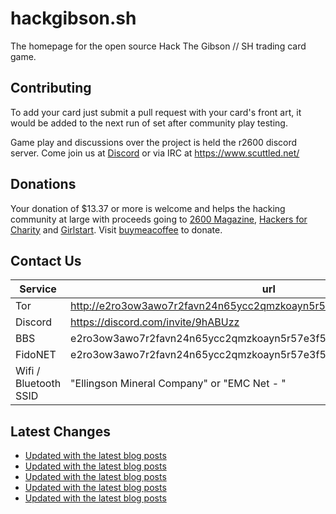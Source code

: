# hackgibson.sh
The homepage for the open source Hack The Gibson // SH trading card game.


## Contributing

To add your card just submit a pull request with your card's front art, it would be added to the next run of set after community play testing.

Game play and discussions over the project is held the r2600 discord server. Come join us at [Discord](https://discord.com/invite/9hABUzz) or via IRC at https://www.scuttled.net/


## Donations

Your donation of $13.37 or more is welcome and helps the hacking community at large with proceeds going to [2600 Magazine](https://2600.com/), [Hackers for Charity](https://hackersforcharity.org) and [Girlstart](https://girlstart.org).  Visit [buymeacoffee](https://www.buymeacoffee.com/hackgibson.sh) to donate.


## Contact Us

Service | url
-|-
Tor | http://e2ro3ow3awo7r2favn24n65ycc2qmzkoayn5r57e3f56nvjwdcgg32ad.onion
Discord | https://discord.com/invite/9hABUzz
BBS | e2ro3ow3awo7r2favn24n65ycc2qmzkoayn5r57e3f56nvjwdcgg32ad.onion:23
FidoNET | e2ro3ow3awo7r2favn24n65ycc2qmzkoayn5r57e3f56nvjwdcgg32ad.onion:24554
Wifi / Bluetooth SSID | "Ellingson Mineral Company" or "EMC Net - <fidonet address>"

## Latest Changes
<!-- BLOG-POST-LIST:START -->
- [Updated with the latest blog posts](https://github.com/DFW2600/hackgibson.sh/commit/30d44ef2074fbb1c56b0bb30f5673915fbbf3c91)
- [Updated with the latest blog posts](https://github.com/DFW2600/hackgibson.sh/commit/a2b534f6be178f78d4b3e2b7af00471db7c3215b)
- [Updated with the latest blog posts](https://github.com/DFW2600/hackgibson.sh/commit/8d42f77d6cb78f85213bb2a10558404257e58836)
- [Updated with the latest blog posts](https://github.com/DFW2600/hackgibson.sh/commit/e9d657c33861aee7a4d56d507600a9d4992c177b)
- [Updated with the latest blog posts](https://github.com/DFW2600/hackgibson.sh/commit/7b8213eff435684e632f6eeafccb4683df68aa30)
<!-- BLOG-POST-LIST:END -->
